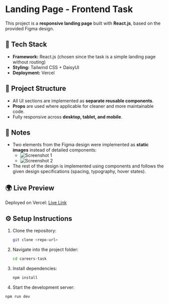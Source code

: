 # Landing Page - Frontend Task

This project is a **responsive landing page** built with **React.js**, based on the provided Figma design.

## 🚀 Tech Stack
- **Framework:** React.js (chosen since the task is a simple landing page without routing)
- **Styling:** Tailwind CSS + DaisyUI
- **Deployment:** Vercel

## 📂 Project Structure
- All UI sections are implemented as **separate reusable components**.
- **Props** are used where applicable for cleaner and more maintainable code.
- Fully responsive across **desktop, tablet, and mobile**.

## 📝 Notes
- Two elements from the Figma design were implemented as **static images** instead of detailed components:
  - ![Screenshot 1](https://github.com/Shahenda-Elshayal/careers-task/issues/1)
  - ![Screenshot 2](./path-to-screenshot2.png)
- The rest of the design is implemented using components and follows the given design specifications (spacing, typography, hover states).

## 🌍 Live Preview
Deployed on Vercel: [Live Link](https://careers-task.vercel.app/)

## ⚙️ Setup Instructions
1. Clone the repository:
   ```bash
   git clone <repo-url>
   
1. Navigate into the project folder:
   ```bash
   cd careers-task

3. Install dependencies:
   ```bash
   npm install

4.  Start the development server:
   ```bash
   npm run dev







